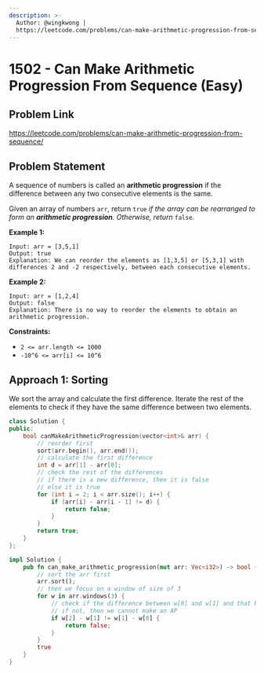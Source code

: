 ```yaml
---
description: >-
  Author: @wingkwong |
  https://leetcode.com/problems/can-make-arithmetic-progression-from-sequence/
---
```


# 1502 - Can Make Arithmetic Progression From Sequence (Easy)

## Problem Link

https://leetcode.com/problems/can-make-arithmetic-progression-from-sequence/

## Problem Statement

A sequence of numbers is called an **arithmetic progression** if the difference between any two consecutive elements is the same.

Given an array of numbers `arr`, return `true` _if the array can be rearranged to form an **arithmetic progression**. Otherwise, return_ `false`.

**Example 1:**

```
Input: arr = [3,5,1]
Output: true
Explanation: We can reorder the elements as [1,3,5] or [5,3,1] with differences 2 and -2 respectively, between each consecutive elements.
```

**Example 2:**

```
Input: arr = [1,2,4]
Output: false
Explanation: There is no way to reorder the elements to obtain an arithmetic progression.
```

**Constraints:**

* `2 <= arr.length <= 1000`
* `-10^6 <= arr[i] <= 10^6`

## Approach 1: Sorting

We sort the array and calculate the first difference. Iterate the rest of the elements to check if they have the same difference between two elements.

<Tabs>
<TabItem value="cpp" label="C++">
<SolutionAuthor name="@wingkwong"/>

```cpp
class Solution {
public:
    bool canMakeArithmeticProgression(vector<int>& arr) {
        // reorder first
        sort(arr.begin(), arr.end());
        // calculate the first difference
        int d = arr[1] - arr[0];
        // check the rest of the differences
        // if there is a new difference, then it is false
        // else it is true
        for (int i = 2; i < arr.size(); i++) {
            if (arr[i] - arr[i - 1] != d) {
                return false;
            }
        }
        return true;
    }
};
```

</TabItem>

<TabItem value="rs" label="Rust">
<SolutionAuthor name="@wingkwong"/>

```rs
impl Solution {
    pub fn can_make_arithmetic_progression(mut arr: Vec<i32>) -> bool {
		// sort the arr first
        arr.sort();
		// then we focus on a window of size of 3
        for w in arr.windows(3) {
			// check if the difference between w[0] and w[1] and that between w[1] and w[2]  is same
			// if not, then we cannot make an AP
            if w[2] - w[1] != w[1] - w[0] {
                return false;
            }
        }
        true
    }
}
```

</TabItem>
</Tabs>
